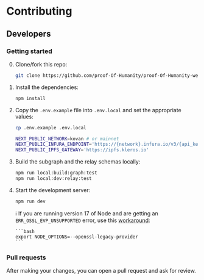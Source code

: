 # Contributing

## Developers

### Getting started

0. Clone/fork this repo:

   ```bash
   git clone https://github.com/proof-Of-Humanity/proof-Of-Humanity-web/
   ```

1. Install the dependencies:

    ```bash
    npm install
    ```

2. Copy the `.env.example` file into `.env.local` and set the appropriate values:

   ```bash
   cp .env.example .env.local
   ```

   ```bash
   NEXT_PUBLIC_NETWORK=kovan # or mainnet
   NEXT_PUBLIC_INFURA_ENDPOINT='https://{network}.infura.io/v3/{api_key}'
   NEXT_PUBLIC_IPFS_GATEWAY='https://ipfs.kleros.io'
   ```

3. Build the subgraph and the relay schemas locally:

   ```bash
   npm run local:build:graph:test
   npm run local:dev:relay:test
   ```

4. Start the development server:

   ```bash
   npm run dev
   ```

   ℹ️ If you are running version 17 of Node and are getting an `ERR_OSSL_EVP_UNSUPPORTED` error, use this [workaround](https://github.com/webpack/webpack/issues/14532#issuecomment-947012063):
   
       ```bash
       export NODE_OPTIONS=--openssl-legacy-provider
       ```

### Pull requests

After making your changes, you can open a pull request and ask for review.
